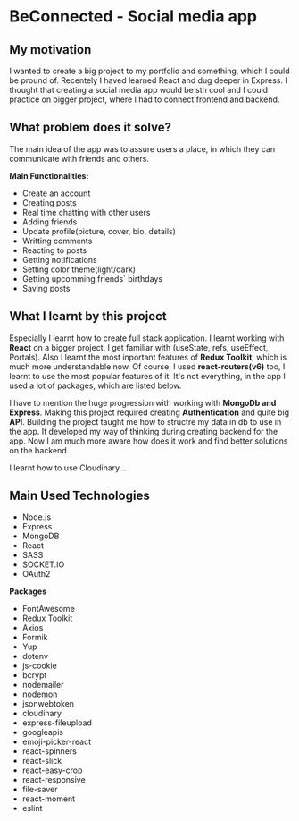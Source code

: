# BeConnected - Social media app

## My motivation

I wanted to create a big project to my portfolio and something, which I could be pround of. Recentely I haved learned React and dug deeper in Express. 
I thought that creating a social media app would be sth cool and I could practice on bigger project, where I had to connect frontend and backend.

## What problem does it solve?

The main idea of the app was to assure users a place, in which they can communicate with friends and others.

**Main Functionalities:**

- Create an account
- Creating posts
- Real time chatting with other users
- Adding friends
- Update profile(picture, cover, bio, details)
- Writting comments
- Reacting to posts
- Getting notifications
- Setting color theme(light/dark)
- Getting upcomming friends` birthdays
- Saving posts

## What I learnt by this project

Especially I learnt how to create full stack application. I learnt working with **React** on a bigger project. 
I get familiar with (useState, refs, useEffect, Portals). Also I learnt the most inportant features of **Redux Toolkit**, 
which is much more understandable now. Of course, I used **react-routers(v6)** too, I learnt to use the most popular features of it. 
It's not everything, in the app I used a lot of packages, which are listed below.

I have to mention the huge progression with working with **MongoDb and Express**. Making this project required creating **Authentication** and quite big **API**. 
Building the project taught me how to structre my data in db to use in the app. It developed my way of thinking during creating backend for the app.
Now I am much more aware how does it work and find better solutions on the backend.

I learnt how to use Cloudinary...

## Main Used Technologies

- Node.js
- Express
- MongoDB
- React
- SASS
- SOCKET.IO
- OAuth2

**Packages**

- FontAwesome
- Redux Toolkit
- Axios
- Formik
- Yup
- dotenv
- js-cookie
- bcrypt
- nodemailer
- nodemon
- jsonwebtoken
- cloudinary
- express-fileupload
- googleapis
- emoji-picker-react
- react-spinners
- react-slick
- react-easy-crop
- react-responsive
- file-saver
- react-moment
- eslint
